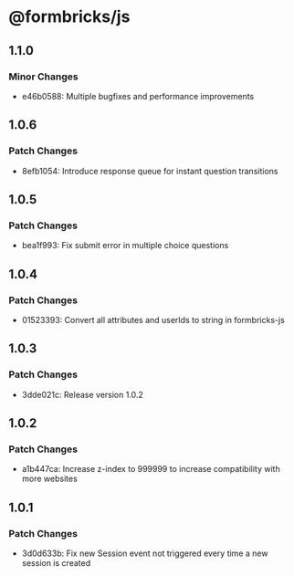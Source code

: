 # @formbricks/js

## 1.1.0

### Minor Changes

- e46b0588: Multiple bugfixes and performance improvements

## 1.0.6

### Patch Changes

- 8efb1054: Introduce response queue for instant question transitions

## 1.0.5

### Patch Changes

- bea1f993: Fix submit error in multiple choice questions

## 1.0.4

### Patch Changes

- 01523393: Convert all attributes and userIds to string in formbricks-js

## 1.0.3

### Patch Changes

- 3dde021c: Release version 1.0.2

## 1.0.2

### Patch Changes

- a1b447ca: Increase z-index to 999999 to increase compatibility with more websites

## 1.0.1

### Patch Changes

- 3d0d633b: Fix new Session event not triggered every time a new session is created
